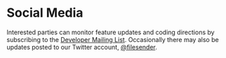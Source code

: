 # Social Media

Interested parties can monitor feature updates and coding directions
by subscribing to the [Developer Mailing List](/filesender/mailinglist).
Occasionally there may also be updates posted to our Twitter account,
[@filesender](https://twitter.com/filesender).

